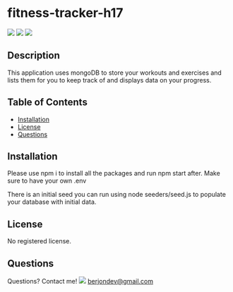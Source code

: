 

# fitness-tracker-h17

  ![](https://img.shields.io/badge/JavaScript-58.5-green) ![](https://img.shields.io/badge/CSS-22.5-green) ![](https://img.shields.io/badge/HTML-19.0-green)


## Description 

This application uses mongoDB to store your workouts and exercises and lists them for you to keep track of and 
displays data on your progress.

## Table of Contents

* [Installation](#installation)
* [License](#license)
* [Questions](#questions)


## Installation

Please use npm i to install all the packages and run npm start after.
Make sure to have your own .env

There is an initial seed you can run using node seeders/seed.js to
populate your database with initial data.

## License

No registered license.


## Questions

Questions? Contact me!
![](https://avatars2.githubusercontent.com/u/820155?v=4)
berjondev@gmail.com
